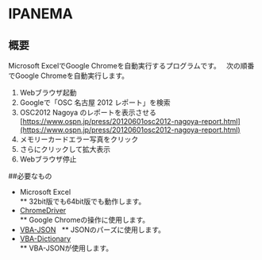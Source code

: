 # IPANEMA
## 概要  
Microsoft ExcelでGoogle Chromeを自動実行するプログラムです。  
次の順番でGoogle Chromeを自動実行します。  
1. Webブラウザ起動
1. Googleで「OSC 名古屋 2012 レポート」を検索
1. OSC2012 Nagoya のレポートを表示させる  
[https://www.ospn.jp/press/20120601osc2012-nagoya-report.html](https://www.ospn.jp/press/20120601osc2012-nagoya-report.html)  
1. メモリーカードエラー写真をクリック  
1. さらにクリックして拡大表示  
1. Webブラウザ停止  

##必要なもの
+ Microsoft Excel  
** 32bit版でも64bit版でも動作します。
+ [ChromeDriver](https://sites.google.com/a/chromium.org/chromedriver/)  
** Google Chromeの操作に使用します。  
+ [VBA-JSON](https://github.com/VBA-tools/VBA-JSON)  
** JSONのパーズに使用します。  
+ [VBA-Dictionary](https://github.com/VBA-tools/VBA-Dictionary)  
** VBA-JSONが使用します。  

